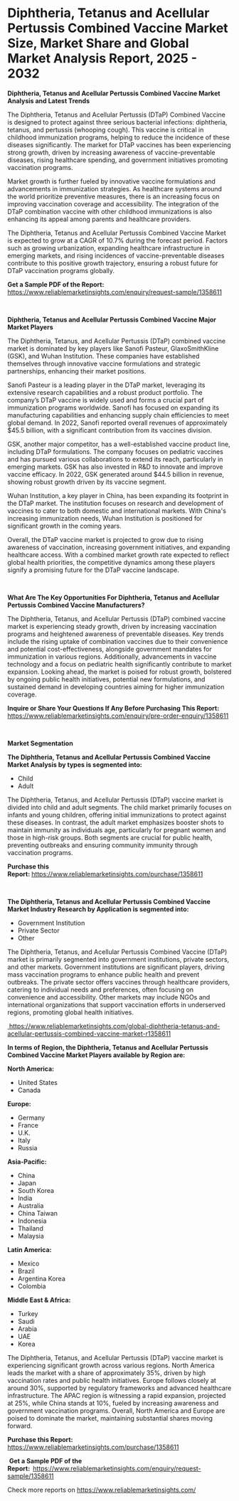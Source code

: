 <p><h1>Diphtheria, Tetanus and Acellular Pertussis Combined Vaccine Market Size, Market Share and Global Market Analysis Report, 2025 - 2032</h1></p><p><strong>Diphtheria, Tetanus and Acellular Pertussis Combined Vaccine Market Analysis and Latest Trends</strong></p>
<p><p>The Diphtheria, Tetanus and Acellular Pertussis (DTaP) Combined Vaccine is designed to protect against three serious bacterial infections: diphtheria, tetanus, and pertussis (whooping cough). This vaccine is critical in childhood immunization programs, helping to reduce the incidence of these diseases significantly. The market for DTaP vaccines has been experiencing strong growth, driven by increasing awareness of vaccine-preventable diseases, rising healthcare spending, and government initiatives promoting vaccination programs.</p><p>Market growth is further fueled by innovative vaccine formulations and advancements in immunization strategies. As healthcare systems around the world prioritize preventive measures, there is an increasing focus on improving vaccination coverage and accessibility. The integration of the DTaP combination vaccine with other childhood immunizations is also enhancing its appeal among parents and healthcare providers.</p><p>The Diphtheria, Tetanus and Acellular Pertussis Combined Vaccine Market is expected to grow at a CAGR of 10.7% during the forecast period. Factors such as growing urbanization, expanding healthcare infrastructure in emerging markets, and rising incidences of vaccine-preventable diseases contribute to this positive growth trajectory, ensuring a robust future for DTaP vaccination programs globally.</p></p>
<p><strong>Get a Sample PDF of the Report:&nbsp;</strong> <a href="https://www.reliablemarketinsights.com/enquiry/request-sample/1358611?utm_campaign=3017&utm_medium=2&utm_source=Github&utm_content=ia&utm_term=22032025&utm_id=diphtheria-tetanus-and-acellular-pertussis-combined-vaccine">https://www.reliablemarketinsights.com/enquiry/request-sample/1358611</a></p>
<p>&nbsp;</p>
<p><strong>Diphtheria, Tetanus and Acellular Pertussis Combined Vaccine Major Market Players</strong></p>
<p><p>The Diphtheria, Tetanus, and Acellular Pertussis (DTaP) combined vaccine market is dominated by key players like Sanofi Pasteur, GlaxoSmithKline (GSK), and Wuhan Institution. These companies have established themselves through innovative vaccine formulations and strategic partnerships, enhancing their market positions.</p><p>Sanofi Pasteur is a leading player in the DTaP market, leveraging its extensive research capabilities and a robust product portfolio. The company’s DTaP vaccine is widely used and forms a crucial part of immunization programs worldwide. Sanofi has focused on expanding its manufacturing capabilities and enhancing supply chain efficiencies to meet global demand. In 2022, Sanofi reported overall revenues of approximately $45.5 billion, with a significant contribution from its vaccines division.</p><p>GSK, another major competitor, has a well-established vaccine product line, including DTaP formulations. The company focuses on pediatric vaccines and has pursued various collaborations to extend its reach, particularly in emerging markets. GSK has also invested in R&D to innovate and improve vaccine efficacy. In 2022, GSK generated around $44.5 billion in revenue, showing robust growth driven by its vaccine segment.</p><p>Wuhan Institution, a key player in China, has been expanding its footprint in the DTaP market. The institution focuses on research and development of vaccines to cater to both domestic and international markets. With China's increasing immunization needs, Wuhan Institution is positioned for significant growth in the coming years.</p><p>Overall, the DTaP vaccine market is projected to grow due to rising awareness of vaccination, increasing government initiatives, and expanding healthcare access. With a combined market growth rate expected to reflect global health priorities, the competitive dynamics among these players signify a promising future for the DTaP vaccine landscape.</p></p>
<p>&nbsp;</p>
<p><strong>What Are The Key Opportunities For Diphtheria, Tetanus and Acellular Pertussis Combined Vaccine Manufacturers?</strong></p>
<p><p>The Diphtheria, Tetanus, and Acellular Pertussis (DTaP) combined vaccine market is experiencing steady growth, driven by increasing vaccination programs and heightened awareness of preventable diseases. Key trends include the rising uptake of combination vaccines due to their convenience and potential cost-effectiveness, alongside government mandates for immunization in various regions. Additionally, advancements in vaccine technology and a focus on pediatric health significantly contribute to market expansion. Looking ahead, the market is poised for robust growth, bolstered by ongoing public health initiatives, potential new formulations, and sustained demand in developing countries aiming for higher immunization coverage.</p></p>
<p><strong>Inquire or Share Your Questions If Any Before Purchasing This Report:</strong> <a href="https://www.reliablemarketinsights.com/enquiry/pre-order-enquiry/1358611?utm_campaign=3017&utm_medium=2&utm_source=Github&utm_content=ia&utm_term=22032025&utm_id=diphtheria-tetanus-and-acellular-pertussis-combined-vaccine">https://www.reliablemarketinsights.com/enquiry/pre-order-enquiry/1358611</a></p>
<p>&nbsp;</p>
<p><strong>Market Segmentation</strong></p>
<p><strong>The Diphtheria, Tetanus and Acellular Pertussis Combined Vaccine Market Analysis by types is segmented into:</strong></p>
<p><ul><li>Child</li><li>Adult</li></ul></p>
<p><p>The Diphtheria, Tetanus, and Acellular Pertussis (DTaP) vaccine market is divided into child and adult segments. The child market primarily focuses on infants and young children, offering initial immunizations to protect against these diseases. In contrast, the adult market emphasizes booster shots to maintain immunity as individuals age, particularly for pregnant women and those in high-risk groups. Both segments are crucial for public health, preventing outbreaks and ensuring community immunity through vaccination programs.</p></p>
<p><strong>Purchase this Report:&nbsp;</strong><a href="https://www.reliablemarketinsights.com/purchase/1358611?utm_campaign=3017&utm_medium=2&utm_source=Github&utm_content=ia&utm_term=22032025&utm_id=diphtheria-tetanus-and-acellular-pertussis-combined-vaccine">https://www.reliablemarketinsights.com/purchase/1358611</a></p>
<p>&nbsp;</p>
<p><strong>The Diphtheria, Tetanus and Acellular Pertussis Combined Vaccine Market Industry Research by Application is segmented into:</strong></p>
<p><ul><li>Government Institution</li><li>Private Sector</li><li>Other</li></ul></p>
<p><p>The Diphtheria, Tetanus, and Acellular Pertussis Combined Vaccine (DTaP) market is primarily segmented into government institutions, private sectors, and other markets. Government institutions are significant players, driving mass vaccination programs to enhance public health and prevent outbreaks. The private sector offers vaccines through healthcare providers, catering to individual needs and preferences, often focusing on convenience and accessibility. Other markets may include NGOs and international organizations that support vaccination efforts in underserved regions, promoting global health initiatives.</p></p>
<p><a href="https://www.reliablemarketinsights.com/global-diphtheria-tetanus-and-acellular-pertussis-combined-vaccine-market-r1358611?utm_campaign=3017&utm_medium=2&utm_source=Github&utm_content=ia&utm_term=22032025&utm_id=diphtheria-tetanus-and-acellular-pertussis-combined-vaccine">&nbsp;https://www.reliablemarketinsights.com/global-diphtheria-tetanus-and-acellular-pertussis-combined-vaccine-market-r1358611</a></p>
<p><strong>In terms of Region, the Diphtheria, Tetanus and Acellular Pertussis Combined Vaccine Market Players available by Region are:</strong></p>
<p>
    <p> <strong> North America: </strong>
        <ul>
            <li>United States</li>
            <li>Canada</li>
        </ul>
        </p> 
    <p> <strong> Europe: </strong>
        <ul>
            <li>Germany</li>
            <li>France</li>
            <li>U.K.</li>
            <li>Italy</li>
            <li>Russia</li>
        </ul>
        </p> 
    <p> <strong> Asia-Pacific: </strong>
        <ul>
            <li>China</li>
            <li>Japan</li>
            <li>South Korea</li>
            <li>India</li>
            <li>Australia</li>
            <li>China Taiwan</li>
            <li>Indonesia</li>
            <li>Thailand</li>
            <li>Malaysia</li>
        </ul>
        </p> 
    <p> <strong> Latin America: </strong>
        <ul>
            <li>Mexico</li>
            <li>Brazil</li>
            <li>Argentina Korea</li>
            <li>Colombia</li>
        </ul>
        </p> 
    <p> <strong> Middle East & Africa: </strong>
        <ul>
            <li>Turkey</li>
            <li>Saudi</li>
            <li>Arabia</li>
            <li>UAE</li>
            <li>Korea</li>
        </ul>
    </p>
    </p>
<p><p>The Diphtheria, Tetanus, and Acellular Pertussis (DTaP) vaccine market is experiencing significant growth across various regions. North America leads the market with a share of approximately 35%, driven by high vaccination rates and public health initiatives. Europe follows closely at around 30%, supported by regulatory frameworks and advanced healthcare infrastructure. The APAC region is witnessing a rapid expansion, projected at 25%, while China stands at 10%, fueled by increasing awareness and government vaccination programs. Overall, North America and Europe are poised to dominate the market, maintaining substantial shares moving forward.</p></p>
<p><strong>Purchase this Report: </strong><a href="https://www.reliablemarketinsights.com/purchase/1358611?utm_campaign=3017&utm_medium=2&utm_source=Github&utm_content=ia&utm_term=22032025&utm_id=diphtheria-tetanus-and-acellular-pertussis-combined-vaccine">https://www.reliablemarketinsights.com/purchase/1358611</a></p>
<p>&nbsp;<strong>Get a Sample PDF of the Report:&nbsp;&nbsp;</strong><a href="https://www.reliablemarketinsights.com/enquiry/request-sample/1358611?utm_campaign=3017&utm_medium=2&utm_source=Github&utm_content=ia&utm_term=22032025&utm_id=diphtheria-tetanus-and-acellular-pertussis-combined-vaccine">https://www.reliablemarketinsights.com/enquiry/request-sample/1358611</a></p>
<p><strong></strong></p>
<p>Check more reports on <a href="https://www.reliablemarketinsights.com/?utm_campaign=3017&utm_medium=2&utm_source=Github&utm_content=ia&utm_term=22032025&utm_id=diphtheria-tetanus-and-acellular-pertussis-combined-vaccine">https://www.reliablemarketinsights.com/</a></p>